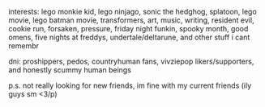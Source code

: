 interests: lego monkie kid, lego ninjago, sonic the hedghog, splatoon, lego movie, lego batman movie, transformers, art, music, writing, resident evil, cookie run, forsaken, pressure, friday night funkin, spooky month, good omens, five nights at freddys, undertale/deltarune, and other stuff i cant remembr

dni: proshippers, pedos, countryhuman fans, vivziepop likers/supporters, and honestly scummy human beings

p.s. not really looking for new friends, im fine with my current friends (ily guys sm <3/p)
